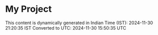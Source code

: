 # My Project

This content is dynamically generated in Indian Time (IST): 2024-11-30 21:20:35 IST
Converted to UTC: 2024-11-30 15:50:35 UTC
